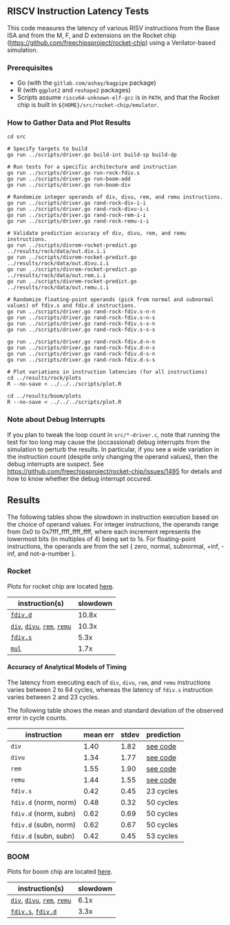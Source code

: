 ## RISCV Instruction Latency Tests

This code measures the latency of various RISV instructions from the Base ISA and from the M, F, and D extensions on the Rocket chip (https://github.com/freechipsproject/rocket-chip) using a Verilator-based simulation.


### Prerequisites

  - Go (with the `gitlab.com/ashay/bagpipe` package)
  - R (with `ggplot2` and `reshape2` packages)
  - Scripts assume `riscv64-unknown-elf-gcc` is in `PATH`, and that the Rocket chip is built in `${HOME}/src/rocket-chip/emulator`.


### How to Gather Data and Plot Results

    cd src
    
    # Specify targets to build
    go run ../scripts/driver.go build-int build-sp build-dp
    
    # Run tests for a specific architecture and instruction
    go run ../scripts/driver.go run-rock-fdiv.s
    go run ../scripts/driver.go run-boom-add
    go run ../scripts/driver.go run-boom-div

    # Randomize integer operands of div, divu, rem, and remu instructions.
    go run ../scripts/driver.go rand-rock-div-i-i
    go run ../scripts/driver.go rand-rock-divu-i-i
    go run ../scripts/driver.go rand-rock-rem-i-i
    go run ../scripts/driver.go rand-rock-remu-i-i

    # Validate prediction accuracy of div, divu, rem, and remu instructions.
    go run ../scripts/divrem-rocket-predict.go ../results/rock/data/out.div.i.i
    go run ../scripts/divrem-rocket-predict.go ../results/rock/data/out.divu.i.i
    go run ../scripts/divrem-rocket-predict.go ../results/rock/data/out.rem.i.i
    go run ../scripts/divrem-rocket-predict.go ../results/rock/data/out.remu.i.i

    # Randomize floating-point operands (pick from normal and subnormal values) of fdiv.s and fdiv.d instructions.
    go run ../scripts/driver.go rand-rock-fdiv.s-n-n
    go run ../scripts/driver.go rand-rock-fdiv.s-n-s
    go run ../scripts/driver.go rand-rock-fdiv.s-s-n
    go run ../scripts/driver.go rand-rock-fdiv.s-s-s

    go run ../scripts/driver.go rand-rock-fdiv.d-n-n
    go run ../scripts/driver.go rand-rock-fdiv.d-n-s
    go run ../scripts/driver.go rand-rock-fdiv.d-s-n
    go run ../scripts/driver.go rand-rock-fdiv.d-s-s
    
    # Plot variations in instruction latencies (for all instructions)
    cd ../results/rock/plots
    R --no-save < ../../../scripts/plot.R

    cd ../results/boom/plots
    R --no-save < ../../../scripts/plot.R


### Note about Debug Interrupts

If you plan to tweak the loop count in `src/*-driver.c`, note that running the test for too long may cause the (occassional) debug interrupts from the simulation to perturb the results.  In particular, if you see a wide variation in the instruction count (despite only changing the operand values), then the debug interrupts are suspect.  See https://github.com/freechipsproject/rocket-chip/issues/1495 for details and how to know whether the debug interrupt occured.


## Results

The following tables show the slowdown in instruction execution based on the choice of operand values.  For integer instructions, the operands range from 0x0 to 0x7fff\_ffff\_ffff\_ffff, where each increment represents the lowermost bits (in multiples of 4) being set to 1s.  For floating-point instructions, the operands are from the set { zero, normal, subnormal, +inf, -inf, and not-a-number }.

### Rocket

Plots for rocket chip are located [here](rocket-results.md).

|  instruction(s) | slowdown |
| --------------- | -------- |
| [`fdiv.d`](results/rock/plots/plot-fdiv.d.png) | 10.8x |
| [`div`](results/rock/plots/plot-div.png), [`divu`](results/rock/plots/plot-divu.png), [`rem`](results/rock/plots/plot-rem.png), [`remu`](results/rock/plots/plot-remu.png) | 10.3x |
| [`fdiv.s`](results/rock/plots/plot-fdiv.s.png) | 5.3x |
| [`mul`](results/rock/plots/plot-mul.png) | 1.7x |


#### Accuracy of Analytical Models of Timing

The latency from executing each of `div`, `divu`, `rem`, and `remu` instructions varies between 2 to 64 cycles, whereas the latency of `fdiv.s` instruction varies between 2 and 23 cycles.

The following table shows the mean and standard deviation of the observed error in cycle counts.

| instruction           | mean err | stdev | prediction |
| --------------------- | -------- | ----- | ---------- |
| `div`                 | 1.40     | 1.82  | [see code](scripts/divrem-rocket-predict.go) |
| `divu`                | 1.34     | 1.77  | [see code](scripts/divrem-rocket-predict.go) |
| `rem`                 | 1.55     | 1.90  | [see code](scripts/divrem-rocket-predict.go) |
| `remu`                | 1.44     | 1.55  | [see code](scripts/divrem-rocket-predict.go) |
| `fdiv.s`              | 0.42     | 0.45  | 23 cycles |
| `fdiv.d` (norm, norm) | 0.48     | 0.32  | 50 cycles |
| `fdiv.d` (norm, subn) | 0.62     | 0.69  | 50 cycles |
| `fdiv.d` (subn, norm) | 0.62     | 0.67  | 50 cycles |
| `fdiv.d` (subn, subn) | 0.42     | 0.45  | 53 cycles |


### BOOM

Plots for boom chip are located [here](boom-results.md).

|  instruction(s) | slowdown |
| --------------- | -------- |
| [`div`](results/boom/plots/plot-div.png), [`divu`](results/boom/plots/plot-divu.png), [`rem`](results/boom/plots/plot-rem.png), [`remu`](results/boom/plots/plot-remu.png) | 6.1x |
| [`fdiv.s`](results/boom/plots/plot-fdiv.s.png), [`fdiv.d`](results/boom/plots/plot-fdiv.d.png) | 3.3x |
